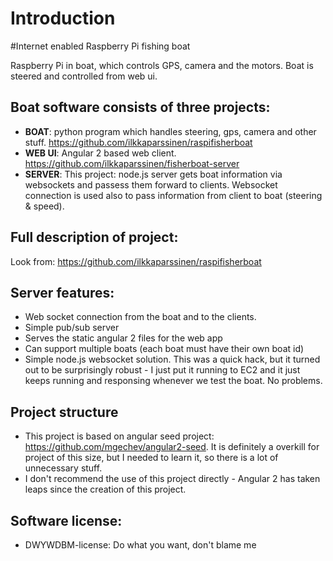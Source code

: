 # Introduction

#Internet enabled Raspberry Pi fishing boat

Raspberry Pi in boat, which controls GPS, camera and the motors. Boat is steered and controlled from web ui.

## Boat software consists of three projects:
 - **BOAT**:  python program which handles steering, gps, camera and other stuff. https://github.com/ilkkaparssinen/raspifisherboat
 - **WEB UI**: Angular 2 based web client. https://github.com/ilkkaparssinen/fisherboat-server
 - **SERVER**: This project: node.js server gets boat information via websockets and passess them forward to clients. Websocket connection is used also to pass information from client to boat (steering & speed). 

## Full description of project:
  
  Look from: https://github.com/ilkkaparssinen/raspifisherboat
 
## Server features:
 - Web socket connection from the boat and to the clients. 
 - Simple pub/sub server
 - Serves the static angular 2 files for the web app
 - Can support multiple boats (each boat must have their own boat id)
 - Simple node.js websocket solution. This was a quick hack, but it turned out to be surprisingly robust - I just put it running to EC2 and it just keeps running and responsing whenever we test the boat. No problems.

## Project structure
  - This project is based on angular seed project: https://github.com/mgechev/angular2-seed. It is definitely a overkill for project of this size, but I needed to learn it, so there is a lot of unnecessary stuff.
  - I don't recommend the use of this project directly - Angular 2 has taken leaps since the creation of this project.

## Software license:
 - DWYWDBM-license: Do what you want, don't blame me

